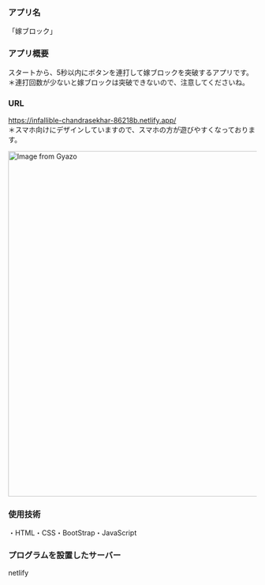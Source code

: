 ### アプリ名
「嫁ブロック」

### アプリ概要
スタートから、5秒以内にボタンを連打して嫁ブロックを突破するアプリです。<br>
＊連打回数が少ないと嫁ブロックは突破できないので、注意してくださいね。

### URL
https://infallible-chandrasekhar-86218b.netlify.app/
<br>
＊スマホ向けにデザインしていますので、スマホの方が遊びやすくなっております。

<a href="https://gyazo.com/66bc225bad3d7652384f60b3e10ca548"><img src="https://i.gyazo.com/66bc225bad3d7652384f60b3e10ca548.gif" alt="Image from Gyazo" width="700"/></a>

### 使用技術
・HTML・CSS・BootStrap・JavaScript
### プログラムを設置したサーバー
netlify

